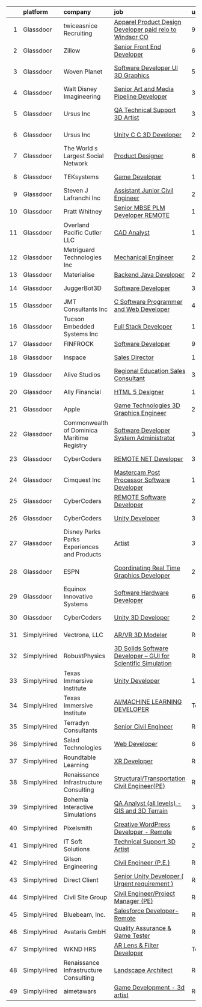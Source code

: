 

|    | platform    | company                                      | job                                                                                                                                                                                                                                                                                                                                                                                                                                                                                                                                                                                                                                                                                                                                                                                                                                                                                                                                                                                                                                                                                                                                                                                                                                                                                                                                                                                                | update_time   | location            |
|---:|:------------|:---------------------------------------------|:---------------------------------------------------------------------------------------------------------------------------------------------------------------------------------------------------------------------------------------------------------------------------------------------------------------------------------------------------------------------------------------------------------------------------------------------------------------------------------------------------------------------------------------------------------------------------------------------------------------------------------------------------------------------------------------------------------------------------------------------------------------------------------------------------------------------------------------------------------------------------------------------------------------------------------------------------------------------------------------------------------------------------------------------------------------------------------------------------------------------------------------------------------------------------------------------------------------------------------------------------------------------------------------------------------------------------------------------------------------------------------------------------|:--------------|:--------------------|
|  1 | Glassdoor   | twiceasnice Recruiting                       | [Apparel Product Design   Developer  paid relo to Windsor  CO ](https://www.glassdoor.com/partner/jobListing.htm?pos=111&ao=1110586&s=58&guid=0000018113ca5c8ab1f9ac7bd587cef2&src=GD_JOB_AD&t=SR&vt=w&ea=1&cs=1_6b84cabd&cb=1653894438382&jobListingId=1007880361563&cpc=1641D5D5536C06B6&jrtk=3-0-1g49skn5kr073801-1g49skn65j46f800-8a11fdc5b321a8b7--6NYlbfkN0AIiLXtwtv0BDns9BiY4ItblantFozdL6jLmLxNvS8mvjuxisTwqC5ewU9J4A8E63foJ-A_lySQ2VsWUQwE8anLgIJJxcV_Bb4WZI8E7VZy_mPCi2vahptKgDx5Pv8bMce6aD8P6J1jFxlYHhuFHZVSEaaG63pBZsUYpKgUcgevvK8GLMYD9fd59yFV9CSVvzo87yat9GvcG5P-Z1NY4K8hCb45xdElfeXgH7siD4hk6pd2X-fdk4UTKC99qapbqmpA1fswzAQERCg7tmf9a3iZFMx6lDq9BR_LJGzeoX4FVlmUBSh4bYsrFzmXsYjDeJJv8voCNV3mwvqYrYRyrFvwCfSCK8Q6jqsOFpS8prEZqPa_5P7zOf3d4ThKjdYzYrxJDlWb7y97hSq8PTxpaVp53BUqsTz_laySnCHBGpFBDGkThR2I1f5agnwMCTiz93MIGHtH5nV2xUk-R_tDe90pLTclJY63Zd4ZXGEJnALUWI-h6g-bciVyIk7m3BKQVPRSvS0U1NnBPRm4JwsVlMq2TlodYFA7HsNt3kfmYRMpPacPQSJ6FCfr)                                                                                                                                                                                                                                                                                                                                                                                                                                           | 9d            | Colorado            |
|  2 | Glassdoor   | Zillow                                       | [Senior Front End Developer](https://www.glassdoor.com/partner/jobListing.htm?pos=116&ao=1110586&s=58&guid=0000018113ca5c8ab1f9ac7bd587cef2&src=GD_JOB_AD&t=SR&vt=w&cs=1_7c4bdb7b&cb=1653894438383&jobListingId=1007885818152&cpc=47CFDC01B3F81FAC&jrtk=3-0-1g49skn5kr073801-1g49skn65j46f800-5f1ab62f840b6fab--6NYlbfkN0ANMurRYyPEXg08u6OamUd1Mvhk-zhFSGYIZgoJR86UvQ_x0FKK8TrZZD49G3rLjS_Y1LbQWLx5jycOR6013cxawdBDgXjNWoLra0NK2tGSUKFhweRgdIxRSTkplgTUpz3ePSqK2BaeWgbq5Rm-Yt5puBME04TASXW0MJDXH9qJzEPorQn0Fn674ElhOyuB0saIgyyzuN5atw-9iXpl-GGz8rqz6gP8mDgBrrcs6W4HWr4mfE4gA_nfP-IIDNdAkU8hI773MnGTpj6jV7m10pRDsDrFizr1PDkx495ZikfurFO2okq9cGX-qmIHfw3K7HHUUR8EOgl8Gba7YgW8zO08cfYa3hU6BSci3AlMKMljo2BE3YY-v85EUjilyb8mtBEa7MaJL4dMgFEkWjwGnkabqDg8MqkXj3DuC_IjFwbpNrk0rp6nCPNnEq7ndUPRVSQLdWg__vfHossuJpoSQ6hAaiMgCvh4gsmuftzB7vd2h25ybcyxo4Jg3wVNpab0QKAF_lAKkNZCIrNFQfNbMwdT76OoJ576V-ufymELChmL1wUM0QQzYicqpnmmb6FY_Mrt4cce8fOar2cQGDHwBGG1SbCqkd0vRAwCvisZQpgYK4xYDDemo0MBVM7tprLj7jrUWULug0eyaZ2pZovdEwxbs51sbFIunMQXq7aydt6c9ApJjw_2B3aEIXC5oajxebuyn8EcYD7-2dNwVZYE1n4-wvIc9UzDJAR2iriZPRJYH2yV1UNcq3X8WZDS2XdCCMcTvoeF-peWe6mdOoYAhlYVI6H8uiovR9P68cfjVRroyFqrOpreTJhzN1mY0ytQiu5pZSbWOj3yl3irhP3Mx7yQmVOz3SZug2ocwptIm1otX1BT_Uew9HsmCJKtEPCSDQi_2geoU2XPM7qKD2C1ui532YOWAsiHNlc%3D)                                                                                                     | 6d            | Seattle, WA         |
|  3 | Glassdoor   | Woven Planet                                 | [Software Developer  UI 3D Graphics ](https://www.glassdoor.com/partner/jobListing.htm?pos=109&ao=1110586&s=58&guid=0000018113ca5c8ab1f9ac7bd587cef2&src=GD_JOB_AD&t=SR&vt=w&ea=1&cs=1_b61d50be&cb=1653894438382&jobListingId=1007890992132&cpc=83BAEFB8A33E57F7&jrtk=3-0-1g49skn5kr073801-1g49skn65j46f800-7c8ecdf940791dc0--6NYlbfkN0DSgjPPcnEdvoK3uuxfISLALE6pB1FR7YSHOr_tSg5_QCn410VK5Ds4sai37YL-FnH_M2Fnv0gjQ9TOzNTRle5O8StGDaF5nwXTjI4WZakCJvD0hoVC8rY9ZivgsNBzAZH1yAVgljWPxrQjSfhDdac-mVtFJvKlX_SSyDg74TVmkLWO-wnLXDbRtJKvhJaufcjpkNYecWukuuFm4--Q8LaXic6S9Ho_A8hIILFpPmjlIOprlNCPXuMdUUexl8z7QmXfk4varbk638XXAYxwfx0_RNHwOCqABEdFVvAmNljuwmBGMX8X7cclHjFwHvSBFt8nBd75iDgYXfsLwgC88SOW2YQU_Xdq5a2SstZP7beVHkf7HCuQXourzcZpqg3RtPMRz2TXDikDg_nrNwLLAQgHFv7wYrmkWiHzrsvBfajdRjm-ZOxdW7Ghrsn0mpEgqsx_88ctcxBsc2f9YyGosupF0fXYns4gYuMA_dbzX-A6An_4J7LQQW9FpICo4vdI8-unVntp76NFi-aKZav4bzM9I7LHUhHtIvtY0mrT_ZXR7Jpg2TYJXe_lCT8xktKq0n5z6hu_As92hA%3D%3D)                                                                                                                                                                                                                                                                                                                                                                                                                                         | 5d            | San Francisco, CA   |
|  4 | Glassdoor   | Walt Disney Imagineering                     | [Senior Art and Media Pipeline Developer](https://www.glassdoor.com/partner/jobListing.htm?pos=124&ao=1110586&s=58&guid=0000018113ca5c8ab1f9ac7bd587cef2&src=GD_JOB_AD&t=SR&vt=w&cs=1_835ce4f4&cb=1653894438384&jobListingId=1007895970564&cpc=6FC5BA77C9A4CD78&jrtk=3-0-1g49skn5kr073801-1g49skn65j46f800-0d85419c0eff3377--6NYlbfkN0DAFTyt7pbDCC2JPO79CSdi1dIb81yjczP5qsKcZIxgiRd1qisRd4re16D_VG3-wzVt0-0D5x6rmlss_VCg6q5uzmuhY_PrdreCqSPE6Q76mZD-WMWmgdFJBtb2bJJZ1absgdvkTQaQoHr8cfIBECnQnPQdmHAH7IAf4i6mr8uXlb0FkEJt0mB9v75LP-i5WjkKT_OrfB_ttR7YxdTzuMkdTwt6tt1SAqXOskmX6F7KVrKYOowX__xhxCTYZlQzhPL7tu-WWX0dpSNHmfrnJZfwYVZ2sOBE_OiaRayKRyLlduIX-zPYZbl5RMZHyk_bZPpoeg0WbFYPs5_4DAZmyzf0fwnM9BuMCugS85OB44FWL8cre3kmd7fEDZkDa9XYeG5zj-Ks2Hcd7hj0-Wd5OQd5gik3J7Se2NIWhlapa_doC8mYqyfmLcGD)                                                                                                                                                                                                                                                                                                                                                                                                                                                                                                                                                                                                      | 3d            | West Jordan, UT     |
|  5 | Glassdoor   | Ursus  Inc                                   | [QA Technical Support 3D Artist](https://www.glassdoor.com/partner/jobListing.htm?pos=122&ao=1110586&s=58&guid=0000018113ca5c8ab1f9ac7bd587cef2&src=GD_JOB_AD&t=SR&vt=w&ea=1&cs=1_115dc1a0&cb=1653894438384&jobListingId=1007895506669&cpc=1CBFC3E34E2A31FF&jrtk=3-0-1g49skn5kr073801-1g49skn65j46f800-2f95e1f65c736e8a--6NYlbfkN0CT8vBT9H5mqECx2dfLV_FONLPDKpIRssxVwtj05Tmm4rA5I0VNOPdM1oYsK66ov5pd1D8TFEzF-bPxv7iFcqwJIp8izRZ0O7z5k-EIgIS-qEe3oSm8paC71AzvSTsFdbaqVcnybvg7X3v-Dl3nVei1INK04EuV7KbUNp9NSXlRlNBPnwF4hc_LsGlEE-AaNZvzm4ZA7vXpyZPm7v57EMBRz87C_HhGUbs8njjIMve5lDnKEpm2TndLO9niM_2YMMsDghyT753m9Wl0IH70lPlrILQM-Lnj5KvMKW0Hf15fCu3-qqRY_BQ-Orgz4U6byYLyfJoVp_ABLLDBrzoDer1MWaMdCe1bzq2QGaOQUiullHDl0HwP9svnh-wT5nTLgp1oJbrjKmcNTt5XdzV48PbM6dt8fmprbDwViJsTxwtYRDzNmTs7hCy6MCjYfU44Ry1wZUe3b47QNOOdkm5stWB43lH8KD1CtqBtEIQgqjNbToEq7hKHl802y3a5_IiHrxQzIDxES80ChTukeOe5GUiaqNsQtLWd07D4pHJ8bxJlwABTFhbLPexBIo9evWAk-kn7oT2OY5UriTs9FG_jGoLEAvVHRFIh5EYIwXlXzju8XPL-QEMixjOrbzS1xux_o15vLYyN5w7o_y14Wmvql6KzYPH90B-TXuAjFjoWVaRLnX8aZhkZKf6nzUH480zgs0xmgT1XOq514fxtWej_FiOqhVM1sgkPCRLnXNisiFQb0oOGu58XUvtuoojAkwQMQBRO7jSeZS2BI3n6hRbquIDR5slxuQtT82-rBO3tmg6q8rUds8gz8dqYMq6Wje56cY883jZBkEFhwUg5IHSjv2kehbQYX2RJtqkxqyu8oMcCXVxCeFis26nfB87PcJ4mRA4wRxEse_Itgx3euzpdT-qBQqQGzIeC2yCFaLKzPuF_y_ciWAIbK2lo3uuBE0_-qZxc8NHz97CPoP86iqWhBGQjBLpgzp2cmHxj2ovbLg-ccbE4VegJQ7Rg)          | 3d            | San Francisco, CA   |
|  6 | Glassdoor   | Ursus  Inc                                   | [Unity C C   3D Developer](https://www.glassdoor.com/partner/jobListing.htm?pos=121&ao=1110586&s=58&guid=0000018113ca5c8ab1f9ac7bd587cef2&src=GD_JOB_AD&t=SR&vt=w&ea=1&cs=1_94f5dca9&cb=1653894438384&jobListingId=1007899085214&cpc=0C139D4CAD5A6DB2&jrtk=3-0-1g49skn5kr073801-1g49skn65j46f800-e94ba3e8f5e09dfd--6NYlbfkN0CT8vBT9H5mqECx2dfLV_FONLPDKpIRssxVwtj05Tmm4rA5I0VNOPdM1oYsK66ov5pDGOLJHGnDLBGJyQ1GPi5-bziv7MwQqUEBr1DOUreN8GzYgEC_gJlyWgSfTpdGPPjD4QSlY1HIR-NFpcoAXS27VgnrBDy-bqdhYISd3i7bD79cjzAdSEJN2VeD1TohrI3Kl6f4QCjwczBeNwLH492qEibsIYUqUqv1obeyjhm_U6tXQQQYMvB0oqKZB-4clx3_VDDAtfbIzk20XcGIijaVf1iB5mIjDtsGc4bWVqeZW3rlvCylL6PtwqdlxRLcC_tusSnNKVurm-c1d-GjwcYDbIZNJ-DYqS4hw0VrJlq6llBSDVc-Juf__BadU0uzlxcgotLz-PTagkCbRMooCz2tqROxSl77ccmnRe8YFBMa5JaGtHwi2RJKsPo6Q8-wOUWNO2badF__AL8lRiR1jB6wgrkY_tnA_Id7c0porpWEqtt8WVkBn_XZ136_Rc2nXUZDWdUahwJYxnh0h5kLNGomZOB3ZYB14Bg600GLLLjKcmn8QGzqFfMk9UlmzcVwHqzMTiHbcmRWZCmk2l-GgsIHbYOUogAHpQuf1SAFf25-NaYx9mZNcoQmotDymR3JW_mdw-QyrC0AWCLDLKNHzG_6CslBbD_LJX2G-RMR7VR417lDf3TY-_AHn8NSZaMFN2uIypfE5eziKyv3wQ0_8aBYHqfdkYU-J4HUt8V-KO31ob024ZG9asZVyUrdz0-LNt26_MD08cYlhTRUBToIkXR1bJzAVXDP9nU8a8xTT-eYNaBvN2lEqz-ldX0rwqBjbYBP-xj0Ti4JJKhrdIzAtt7b403QBLQsIiDQbMPGACVSceRrMm2fnsw-ibHRWAVffoc5HICst4X1b0bhOKKtlEDYeYsBl-Wl7CSWJDJ-c-p5bXzCENHwb7D_pEbkNgMIJgdSOYJ4ElBYlgiTibVhCnkZvM1MUb4KrgH_vsbKnMbN_zj7PN23gaIa)                | 2d            | Redmond, WA         |
|  7 | Glassdoor   | The World s Largest Social Network           | [Product Designer](https://www.glassdoor.com/partner/jobListing.htm?pos=130&ao=1110586&s=58&guid=0000018113ca5c8ab1f9ac7bd587cef2&src=GD_JOB_AD&t=SR&vt=w&ea=1&cs=1_724a3b0f&cb=1653894438384&jobListingId=1007886649741&cpc=5EFBB0462F9C6B7A&jrtk=3-0-1g49skn5kr073801-1g49skn65j46f800-326b728251fdc685--6NYlbfkN0DSgjPPcnEdvoK3uuxfISLALE6pB1FR7YSHOr_tSg5_QGIhoz_2VqUepdcKLBLI_zQNg793n755smGF_vE4mwFBmZQgjlK7zz5XDbsjYhwKzec6QsZwIyll_YWMMNhQxR5yp0jVpsmIlomtv1AeE_lsWSB9u1S013tPVPwlstBtdDxyqGRy4BxWEzFYw_gwTP1QtCbGHP3C6wozxAR6Z-ysUTK76lsM8XA7zbIueAFEmfLzvpcl5eHUuTKu8m-X-AiFJSout1CKjNPESHRIJHAdT-Xcea69dQAUY6eHwVaOJCfpKNiNRkBpOyBqjl0DqKJ6sM9cHdx9pjDpwb71OzAOBh-NIH5JLPa5nMr7bJokjUt0cBlWC7e7Fw61q13kafS1yRKQAvwc7Mbgrn-4CMwDfQS31vJG18BV-_4TdAkn3zkhsuTw-R6ZkZHtwvuRVWvSPHD8LlEMqSu-or9HM7RnC1O9gQJTVzKrSnbym1r3Kx-tyzCeruuYowZOOhlrgQPKVThakz-if8g-NwXjmmmUrF7mDhWDsHNcHFch-r3D6DsUgfJylVECQkY47JOCbS1yG9ID5TV4rw%3D%3D)                                                                                                                                                                                                                                                                                                                                                                                                                                                            | 6d            | Los Angeles, CA     |
|  8 | Glassdoor   | TEKsystems                                   | [Game Developer](https://www.glassdoor.com/partner/jobListing.htm?pos=128&ao=1110586&s=58&guid=0000018113ca5c8ab1f9ac7bd587cef2&src=GD_JOB_AD&t=SR&vt=w&cs=1_98deb500&cb=1653894438384&jobListingId=1007875996476&cpc=334ABAF5D42DC775&jrtk=3-0-1g49skn5kr073801-1g49skn65j46f800-6bffca2e1afbaef0--6NYlbfkN0AuKz8EBO1xHDEL7V2YF9xF3dC_I9B9i-Zw2Jh8clPMK9BxhHDJszxSyW718EipT5Oq9GRhNCC56mPg0JChckExQGkTED2HSRuhdoRcyUk8TPVF4mU0Q-baBuh9Zc7UF_MDiwaGijfRq_ioHoK6Xujvvr_2AEaIHGKCLRBJg362LpGZoLQBQlkAH6w7eIapET2I0JuKsmuZzn7e7lsGKqdlHaRst0Z3G77eNAjMPt53uuupLyTT8PMFTOOP2IBw03k2lfFvQLEfzVtPY73jC4wC1nCKfJuxKKl6oAAHSOKZBjT9uVFFSMFDFOBp9XkBn2sw3MTa9Wp4xudMZDUWaPFmnUfrtXcECj90CeLLuXU5_phhIt7s_g_Xe4XVJ7xgCTEGEq92Fmlz3DK-sgyFxrW9y_6j5gp8PqcxS-XlxsyC5VNY47Q8CX4CGrnJMPizK1SfFQ3DleBYdFxVWwI4Ai2zfvBVMFHM3EQaY_Iqs8Tu_sMaOu3WYKGea305gEU_0j4EfzfkioACqeQKVpLsEktTXpHbyOBfrRV_4BivOJGmGKfoeZjFXHYrNw6WxU9kJXSWbUJtowHyi6I0QmVeFJ7ErH1-tcEXRkViCpdIV5XvmjziG1JBdE_ugXLjfaaLwGr7KnA_YC1790IB_4BV8zu3OjuLI7OO-OScmjJ4BuzfF6K4aP1-wRNjsByCfP4_AFgrnSQiXj4bRz51sXa2aaIggFhEzw088QjG32T6oDKK6azaAKH4sd8SMekPqWMvsKkS_PZWXdAERbQyCog9kU-LBKGXvmQnGUPBZLzV5mWfTCAt5woYaaVlW_4lqgcFdgM-H8Tn_f4TbKca9h7Z5nNnEYpWtoeNKmxyYJJigL_CiLhkUoP5cHSE5glsY5VoKq5OluRSuYx2_KeFw6kEAEU5zol_18QgFjvaW5l5Fvf9j4C9xN6gjcer6g1Feh4ISL8%3D)                                                                                 | 10d           | Cupertino, CA       |
|  9 | Glassdoor   | Steven J  Lafranchi  Inc                     | [Assistant   Junior Civil Engineer](https://www.glassdoor.com/partner/jobListing.htm?pos=102&ao=1110586&s=58&guid=0000018113ca5c8ab1f9ac7bd587cef2&src=GD_JOB_AD&t=SR&vt=w&ea=1&cs=1_ab8c81fc&cb=1653894438381&jobListingId=1007899236167&cpc=C6183C315AD3FF3E&jrtk=3-0-1g49skn5kr073801-1g49skn65j46f800-81d681516ebb2445--6NYlbfkN0D_KRozbKJx95I3LRYgbj09bqBDFeyQG4s8tCOB31p2DEld8ztPbmN09lK1x0mXGdiz1Rov8eNVJZ4KZ0lrblLLlYCYSIiqXnxCxP4vwJ5WtwkgReC5NMacHbbPY4U67NMMAtV0nWjXrkbMUVARhIuHRqgNZ91hqussH96hFM7oP4W5Bfc1F3HpWlK2ZUgyBi6N8j_8-7fr-VyD1aR0b_AqhzxaIGJ4a-dM84IavIapIFnTX6p9LygBXvuH2UiX7uR15hIXhGrqP4zXurTry3i7DkIws1H-uupv0xRBx3dN8n-TAnh9UfRYYGWb6M-jpme77q57NaJxkt2RUx8-JGBAnh-seGdH_bFvKmCmdjitDZbbEgoivFz5TN2qI0RshjcSZM5EIAJtdRgWoLJgJ1zCy0a5dBh21n6vadzTZ0ThMsh5WYTgbQxPPMJEvAf2rIhoj8zGYYf4pAWzRUET0OBIU7P6KHd565IUwpA1tY30vXW_z-NkxtXItVi0y-zF89BYFvv75V927saA7XCHvIm7)                                                                                                                                                                                                                                                                                                                                                                                                                                                                                                       | 2d            | Petaluma, CA        |
| 10 | Glassdoor   | Pratt   Whitney                              | [Senior MBSE PLM Developer  REMOTE](https://www.glassdoor.com/partner/jobListing.htm?pos=114&ao=1110586&s=58&guid=0000018113ca5c8ab1f9ac7bd587cef2&src=GD_JOB_AD&t=SR&vt=w&cs=1_4b061c0f&cb=1653894438382&jobListingId=1007865501586&cpc=1120CD366D53BFD9&jrtk=3-0-1g49skn5kr073801-1g49skn65j46f800-a51004b28545bd0e--6NYlbfkN0AmeoOzMpFeQa4nQauBOkgcasiRGbz5T5YfctgmEyRynu_B7G8R18zY3QvB_Ozxzaa_Aq5b-oEUSjsLHODoWQDaA7RdtE-QN4mSB7B4hf6V48DBggxRggw5aUXBOttuuONLVu0RGIvKthxZP0NA1GttSvPBxSIn_JEhtNqcBdLD4UGxZd1Ha0733BA6ppt2GgYjUiVw8KY38oRUglxIqwrE1TyGYWQ-Gz_VfuQqL8r94Q0dVRu3I95-uHSG_uWRZI5SFLchXUWu0NqwkObxAxxDlDmFBAKdsqOOJehMETbXzUL4xKV-jw9q_bZuf3xteYZtkV1xwVphekj5QNgWXH3a0O0cup4WQsUWc8ELdvYFr3WHAUObYc3cK_9pPZ3cOj5IRcBYq6GNNgBYaNm7Y91EqvNGlJOoqOYgT1EK_0fLC0cikb9rxnsqPoe6Vs-xyC23jyy4CstgvsFn9Sw8DNf71JDROKdfpZleFjyOvYS4X743KReBjIk-CZRjFtRX4tKzpIRGoXtR2d5mryjbTqiQnA1WeNp6YA0vI64oIaPzsmYnI61mA0TjSKoNONHne4Nz73iaemwtj-k_J5I-wnXv6c39Ud7mFFyTawQkEhR7k4itVboJuIrvrNJjMMoFPTAVfXVGxN-93csu6leXfYKiulbsDlxDI8PRjdbxxLJbw5Rtv6or_id4vU1n0jqIUk7VEQsim6g8A23imO27MZHnBdLMSKhZryO2rStgtsYIAe8A4ejl37vsB1n12gsVnKtTUxyDRukoWsCtL3HTGTfgsl4zkUH6T8z7tukKnWtjrO77A8rzhzSK6Qst2kCAQO8P6L6SMu7bDA%3D%3D)                                                                                                                                                                                | 13d           | East Hartford, CT   |
| 11 | Glassdoor   | Overland Pacific   Cutler LLC                | [CAD Analyst](https://www.glassdoor.com/partner/jobListing.htm?pos=101&ao=1110586&s=58&guid=0000018113ca5c8ab1f9ac7bd587cef2&src=GD_JOB_AD&t=SR&vt=w&cs=1_9a648519&cb=1653894438380&jobListingId=1007868362515&cpc=397249965AFD5600&jrtk=3-0-1g49skn5kr073801-1g49skn65j46f800-0bb0690a9e93f305--6NYlbfkN0DOOnRDLrEJuK1J75IGKbcIpdCcuPLE3wu0-haMyvky-o1QRti_szC1BGDDv5kxCexFlJJOQ3QOwkFDoLBKRlhcbpE8Etc0KZboud5XBvzA96EK5RWBbnJBSCtoaZ5c4Sjsn1IutEaOA7Rc14BwBIMY-U806kP15393gN1D8JqtAKuEks2__sMgPMnoSq0HeBxScsmEnEU5TZ-VrsGm2JQGuh7J9bSa0yI0lm1B4cJsDFJ_3766mZZwtxSQ_5juzgD1o-ypuxaaOUSgBsWyb59QWmQtGjPj1SM_nciwvmzBMIoYbUgpIgiPoHei-ZSDGALy4V9hzEcrhaG6KHbzDNYw3-KsZ6NF55n1Peldv2NJQDYUeZIy1J2xHCFv5jivl_eoi75soq3t7leLYprQt99Lg7zBtQie2ctbr2XBZFyozKh3MRN2He4xknNysA4ZXcKtwtYtMbr3xklmstMQgTIo_Lhl_C-XkvNa7JEg0eLaFssTqIYRSoX6icSjOfG0PAWeasjT37PwGnhjDTW3UcqMZ--J_C7nv5aMUVQH6vE-U0wJMZxpHDMdUjmRzJ1Qd7lyBizRK2ukVyWXIB4t5ExJLIGKqV300wLEU1vSqPG7kRThOv2lQrY7oGzgSuRGx1PWYrskmRNPpcWuPqkt2CgREP-SBed54bKa_8lEjfsjyfd4h0l6yze0pZH5FzQLbLpMG4DuA3HQgAWK9_RvptDGsrVDbbsR58PDKf0FU7_lmNUHVSh2mNQy67U5eintUx8%3D)                                                                                                                                                                                                                                                                                    | 13d           | Bakersfield, CA     |
| 12 | Glassdoor   | Metriguard Technologies Inc                  | [Mechanical Engineer](https://www.glassdoor.com/partner/jobListing.htm?pos=113&ao=1110586&s=58&guid=0000018113ca5c8ab1f9ac7bd587cef2&src=GD_JOB_AD&t=SR&vt=w&ea=1&cs=1_5926f5b4&cb=1653894438383&jobListingId=1007898886245&cpc=70E6D4E49C80165A&jrtk=3-0-1g49skn5kr073801-1g49skn65j46f800-b17aa5990e2d13c0--6NYlbfkN0CTJm2Y-SUHCF5Ab7-Lh-42ckmVQALYUjZlnNirY3KK18_bBi2fMducxHUbBbWxwHWCALWSBE4r0uEMz6z8_frUJl3TenUGzFXJJyN6qtVgtdRS-jFND4MA3PKuzytVsWQrgRe_SVA-SaGKjhsXVOlz4Yh6nvoWgcQVK5x-Lle6AdlBo7wfiIaBdMGOoa3xfBOncSXZAs1kD19FAX8TSpQoIyEj0cKjW_NRTh0O7u77HcMHHQyIYIImYEAJIy62U8rft_6Gw21xmgRjoDrHI8tqK_HxIlMGbsltC4k_8ZX1_tjGVA97N8rDy49wAJaxT8yjGm-_aIbO7lU15hKOHrkcsnt1gCGv0qUv28y_zOPYorY2LXAjrekwjrBM3GnLMaU-PehYnDThIHCuLD1dxsDMuTGRq_DPrqv6nrbUgDVZ7clXLkoPOlZ8IcEM-39di-javm8K9CVOANCpCKxqtBt2QKnbbmH5q7r9POv7gELTyjzAWcVA_OoMBALFF4OKNqw%3D)                                                                                                                                                                                                                                                                                                                                                                                                                                                                                                                                       | 2d            | Pullman, WA         |
| 13 | Glassdoor   | Materialise                                  | [Backend Java Developer](https://www.glassdoor.com/partner/jobListing.htm?pos=112&ao=1110586&s=58&guid=0000018113ca5c8ab1f9ac7bd587cef2&src=GD_JOB_AD&t=SR&vt=w&ea=1&cs=1_d243e5e1&cb=1653894438383&jobListingId=1007898576123&cpc=2F9DD8B511C89582&jrtk=3-0-1g49skn5kr073801-1g49skn65j46f800-c5f81152a7f187be--6NYlbfkN0BL1DyQYBK1tHwoBciZhChALBxjrhsy8rFgUIA85pUFUYWyD8JNRbN5GbuOwVOSt-OqlM_96OIZMvFGhrgw9RqEr8FVKjqsNwAaD00HF8SNaJ6UbA5D4lMGHNSV0MS-Is2bTqsuhDqUMBPRpJAO44Y0UO44DCtLsuBIGe3cEj6yKtqvAV6NkzzlAnHyLLGdSddFdzig3Or1TUET-vvVM4LAKYARW-ow-_cohWDxcRxamV3cHAMRH23Yq9nziKGIeNXiovQHAn7T8T6I6_J0oYcTg1vol6r0-W8mXqgiulrjYiN1uVoXED7x6CE4wLWYnOfAh7UN30fLqLUq9Q2jO96eXb4cNCuD5-tgnP-Vr__DbHMfZYRBBZA7lHx65CvO-cwEmbxIBDOv-b-OnMqqTBXfNH_RIiFumog2aEcdyiwMAanYFQI7_CtXD-Vu7G7P9Q57p4hARmT4bjLZTlg-F4UoZpY7UAD0QL7s9QrWpyr0eSsvz1xMdtNZFT-pB_mcqtPKFlZD79E2dg%3D%3D)                                                                                                                                                                                                                                                                                                                                                                                                                                                                                                                      | 2d            | Remote              |
| 14 | Glassdoor   | JuggerBot3D                                  | [Software Developer](https://www.glassdoor.com/partner/jobListing.htm?pos=106&ao=1110586&s=58&guid=0000018113ca5c8ab1f9ac7bd587cef2&src=GD_JOB_AD&t=SR&vt=w&ea=1&cs=1_6cf887b8&cb=1653894438382&jobListingId=1007895529020&cpc=1C3318CDCA7FE79A&jrtk=3-0-1g49skn5kr073801-1g49skn65j46f800-fe487e633f2c9d77--6NYlbfkN0D6R_LooIo0XrhooaEU74opfISuQnu_V8ZR3VJvibYqco5pcIz0yYB8Ieqd1FkhICQdZmwB1le4wLprn9-SLhES_P3_FDVEzkuWPMQTGt_ttZ29oX6OyOlV0ANOoVlJipMkrSpf5-MPTLxiViNojMGK759bWI0xcNHN1aAkc_MVoHbKbSR-NGx65tNAebyb_RC8TOGolz8BKPfvoDtXf_fbpO_a3XuCZ4a5z5QXo19BFTG8zERilXNB0SkrG2w8YPH7o2wkFNVsS8fpxFg4jxoZMiB-D4hnNPGAGCk19LynhlNdJgylbqxJwLzz6D_ezSRGj-FFjidB7VoHjpU0K4nmBsU2UD8uWaMKhwmO856SGbz-KUHiWSME-d4Nf4rPSRhUhzckFBBG0_Zalpa9QjstOkwDYMFJxEotflGBC90U1rz6zzIgoU33qv4VSHoJN7GmNbQholznN1aWbQMnwXzgUAQ3kLxtM1mKNv1YZHB0qf8zQElX65XF_Tr_Ge4pfTg%3D)                                                                                                                                                                                                                                                                                                                                                                                                                                                                                                                                        | 3d            | Youngstown, OH      |
| 15 | Glassdoor   | JMT Consultants Inc                          | [C  Software Programmer and Web Developer](https://www.glassdoor.com/partner/jobListing.htm?pos=107&ao=1110586&s=58&guid=0000018113ca5c8ab1f9ac7bd587cef2&src=GD_JOB_AD&t=SR&vt=w&ea=1&cs=1_9c441912&cb=1653894438382&jobListingId=1007892737750&cpc=AED165184C5D3F86&jrtk=3-0-1g49skn5kr073801-1g49skn65j46f800-8540b6ca81f1d108--6NYlbfkN0DodxeVlRQMdZiDTEhV6LW4ByvGYCAIhvVr60vTAeW-W-zczbXlIEExCqzW6jEaIvgFuBKyf65KvCm5ojglF0--Utv8eM2M6v20qNLRgG9PZMUY-4DPGeIF6v5WRtJUPxwi8_jaNsa1TYPO_-Rp1jATNf_VJgm1EvayqOqlC6-6bWjU9XnHifqQ8VUJ05yosewmvC95XzVDj9SJgRgYIXumDsSJ2zu9zkfhVEAHEDvw7iHuHObLhU9lskwMmkzA63-fvTw7a8rkRA4ye5aQruLkPTKvGreeqYFeU47OyNiwedoy7fCTuiapJsWktuMihzVeZzuBwO_pdmbtc9-vaZ9MmtSnQSANuQj1oijdEdhnNqXV7po2OUHpg6rvlU4khQDgM60A7f66coD_P-iDlicXHmH-vlH1djqVqAjaRFariCqLcroOBbmOziSn3arT8WR_7h9kKnVXcZGsq7YgTZotlVPJseNWRecoItINvKIp0JNtjlMbVjGjPYbCpYcEjIMWrjoTX5-xFoObalFTzFClCOlhOQq1lQw%3D)                                                                                                                                                                                                                                                                                                                                                                                                                                                                                  | 4d            | Atlanta, GA         |
| 16 | Glassdoor   | Tucson Embedded Systems  Inc                 | [Full Stack Developer](https://www.glassdoor.com/partner/jobListing.htm?pos=108&ao=1110586&s=58&guid=0000018113ca5c8ab1f9ac7bd587cef2&src=GD_JOB_AD&t=SR&vt=w&ea=1&cs=1_79e3614d&cb=1653894438382&jobListingId=1007869703832&cpc=1FF74F442D7FC309&jrtk=3-0-1g49skn5kr073801-1g49skn65j46f800-5fd1bd1142a7f6cf--6NYlbfkN0DukAwDndutArnS8OT3znlJ-TW2KpK_7rZjO0LfXc6UVM8FZ84QkzchW6kNIUk5yXlGlSHINEs3GYnHAe33ruYQ7acu2shX3y91fy7GA5Ggb9jqgENRH08a7_WN44uwwPe6j8anbHaGKcyWCIuJ_7VIjc3Lum0BrcwIswYWqiG5d0K5mhptP3KPyyMa2tTd2Y6w2X1-W4oTVrroovYbW8Ko4TRd39S2gqUuMZ0VkfOGUQympPvFCqnevdS0jhKTuAv_C3lt0eh1DUX_tzdr-kWRzyOuvtUcwNvJvU_cJM3g1q192xZgBLQQwN-wLyv-dubAdq6i6QNtn2uU_z_eBPfwRg0HxEppNiPl8vgT5AVv-d8VBmk_PcrQ_PT2dQZ1ASBqMExtoqNMCpXv863e_wOOVl8SxyR1s4COh7wk-Sqfc53VsUFET5x0Hx6xjqxdw8jxBqMq3K74rSO7wrwsRNUvbxahGN8xjVhf4RRCZD8MOQ3xstxOmLZrRMYADp2RX-c%3D)                                                                                                                                                                                                                                                                                                                                                                                                                                                                                                                                      | 12d           | Tucson, AZ          |
| 17 | Glassdoor   | FINFROCK                                     | [Software Developer](https://www.glassdoor.com/partner/jobListing.htm?pos=104&ao=1110586&s=58&guid=0000018113ca5c8ab1f9ac7bd587cef2&src=GD_JOB_AD&t=SR&vt=w&ea=1&cs=1_698028b3&cb=1653894438381&jobListingId=1007879089324&cpc=968C91D10CA48408&jrtk=3-0-1g49skn5kr073801-1g49skn65j46f800-a69f6ab0ff6daf92--6NYlbfkN0C3s6SQssVyjM0TBjXC5cY90NsFTu6k7iXDnyh6Xjam_WJdYCCe2x58jqmwL_rSVgYUY5kbdFDgfrOh3-Ang1tHFaz3RHUMYmMl95KtwOF6kqaMgcCaitsXBmdSWT6hvMxL7t-QlTOJe0ATrgCnCEszfTsiY09JsFGymppRXWRaojLDKZ8FulArp44aVix08cwLEbb2iSwZ56MVCCfTDTfoMS4zd_Y1RveaMDfDi7I83vdrD_DL9XbfCnVR9mRMKFAvlVoTzDLkO4DGKmptIavqxACjth1KmxOPmoiyPg5oCy5JhCIgoZ_MvTb4RR-5LbUxQ7PKwBLdloL_MrT3YG53PqRjHioQwXAd-TGrvM-EqsZ_j8cIAJiQJyEwj3lh8d5iI5ltiFthl3l_TlW2Nk3LEE9-HhvmP7IKpwQLK0t-NGdiL0Udrd7fkv66PhkXjoiQxOBryJu147qVwSYBr_EinjbiLcezwluCBkABXdGFy8Zw9SEn0sgQ86IfSgU8JbA%3D)                                                                                                                                                                                                                                                                                                                                                                                                                                                                                                                                        | 9d            | Apopka, FL          |
| 18 | Glassdoor   | Inspace                                      | [Sales Director](https://www.glassdoor.com/partner/jobListing.htm?pos=120&ao=1110586&s=58&guid=0000018113ca5c8ab1f9ac7bd587cef2&src=GD_JOB_AD&t=SR&vt=w&ea=1&cs=1_34361800&cb=1653894438383&jobListingId=1007877340321&cpc=AF770993EC679D41&jrtk=3-0-1g49skn5kr073801-1g49skn65j46f800-70e805d956304179--6NYlbfkN0AkaBhM2ofTfpGCO5o2xRbq2m0JsToxGpRzcE_D_fUUdNkps6Pz1qZI55GQXlHSV-aiTwSrKbm6TvsFJqG4IRRekzrGGM50jYlJsYAsYShBbBPqK3Nz2lswo4NvPTJZBf1Ym5qrTSkuEET8ipE8cxPpc6wDkH5BaNn_Of6lD61KutMEJXaVF2rjxCe_e1DOl6-3WvpjONngImlLIK5_Hj5XWiE_Y6h95bVD61vs66YW4bRuj7yjYQGfJ62hSGKbzqGnrwbq0q0Ufsh01ZZcn2RdrnWOiYrev61hk-J7g7Us6QSwHknwJ2P4YOZDgB-DQAOd36FwWOZ7wqGMCxFv-2O3YJsofVBljhcux5uAJZZ-QDpkW57bEZxgg1MDOKaknkhxmme2_f8_jC0gr2W21nr5MRCiJ9Q-NHCDM3mC-hFiGi93hgu7YA5ZThyu0565fyjqGKgMHeRgI-t_dbbe-ke_UajqO0F5VMgV2Q9BynO4zXuPXX-KEy7e)                                                                                                                                                                                                                                                                                                                                                                                                                                                                                                                                                          | 10d           | New York, NY        |
| 19 | Glassdoor   | Alive Studios                                | [Regional Education Sales Consultant](https://www.glassdoor.com/partner/jobListing.htm?pos=110&ao=1110586&s=58&guid=0000018113ca5c8ab1f9ac7bd587cef2&src=GD_JOB_AD&t=SR&vt=w&ea=1&cs=1_dd3ff358&cb=1653894438382&jobListingId=1007895124397&cpc=71D4EE06E32D485A&jrtk=3-0-1g49skn5kr073801-1g49skn65j46f800-2fccb21c2e1ea881--6NYlbfkN0AtR68e5gWpPxoovZgA7Udo-dcymoK0NpHFMpIgh7LYzwY3wN5rRkTJw7S9Un75A1UkfoEPcR-RLTtmXzPwKmOqMqSUGO6XxXBLFjazCM3V1ZfBf1dsKFPwpEorEmRbYNpRuaetMdGHNrVWqKG-YgcH2_4AgN8YNRiRdktTNsy0-IciB3jOXBW6M1cvLhUjxJLMStSYZsXP0kKS0zZLBf5c-jNr16qpx5m5iCPTZ2ikUR8XfFcyIeNbgdtn2sZMa9-VIb8hBK6fbbGtVrUm_Ui86p8dAwdhO97rim5pf41pvhz2jut4W2BotaKpPUvVZayVxl5njRVXBjiA5-gGuUbXCG0PtT4trZLLvnvrtXk3I2qj96pBOL0Cf_QpCim8-Z7f8I1UM0Bqbt6ErIHTi7m7zpFvvRQ7Dg-ijCD89yg5d_1TqMeV-iKFBob7l1qkJ1FFES9UL60Hn7b6urS27almxqZBYI60pAteOhnxmfiLQun4sC2x_7nNugFdF_IB9CZE135J9kH0iw%3D%3D)                                                                                                                                                                                                                                                                                                                                                                                                                                                                                                         | 3d            | Remote              |
| 20 | Glassdoor   | Ally Financial                               | [HTML 5 Designer](https://www.glassdoor.com/partner/jobListing.htm?pos=126&ao=1110586&s=58&guid=0000018113ca5c8ab1f9ac7bd587cef2&src=GD_JOB_AD&t=SR&vt=w&cs=1_6fc83c22&cb=1653894438384&jobListingId=1007867391726&cpc=2CAED5C921A5F994&jrtk=3-0-1g49skn5kr073801-1g49skn65j46f800-dd3b86276175e6eb--6NYlbfkN0DJ5QQ_XkAtnGD7OtNJBPWnMWX0-0yeBIg3SyIy7sPtwbzsSHHn3ObDFBkKUa5OGl8y0dJf7yi6WMV9-1iI2ctkQMj36Vqu3nfxqejcT7v8oHdks7-CuL-83cB3HB-Ah8QbIvJPvSePv3qF5JxlHe6ga12IDixKV-TTJAIQIQ3qh3GFoZJZqh7mfQBMqbjSEJzvpWiSYoaFsluvG77WKqZcPwXmd5QSi2gGI9AKTU5GMGa2zblPu8JUgJ_r0l63Xq-a3YQfu905MNPGKIbZ5PjFOHI9WabU_X-KexmOGr1Umwcm7SDFi9vcUCiow8CWJEhzymu00sFsI7gYf8CAlw4R39IGxNLyCN7ax9UavotvShmSj1pYmjiq9a-mAGlB564luB-lLxBEUz5tFUTv7dr2Zyw7Sfidzwbkc4xu6q_cqaQum-mHCvD9NsaOc2FdTVQ-EWCrtCQYb-MKMZBe4S0aUD4iQevKzn195NdnrTKPdA%3D%3D)                                                                                                                                                                                                                                                                                                                                                                                                                                                                                                                                                                  | 13d           | Charlotte, NC       |
| 21 | Glassdoor   | Apple                                        | [Game Technologies 3D Graphics Engineer](https://www.glassdoor.com/partner/jobListing.htm?pos=119&ao=1110586&s=58&guid=0000018113ca5c8ab1f9ac7bd587cef2&src=GD_JOB_AD&t=SR&vt=w&cs=1_030325b2&cb=1653894438383&jobListingId=1007897913384&cpc=2CAED5C921A5F994&jrtk=3-0-1g49skn5kr073801-1g49skn65j46f800-657f79cc39d85f12--6NYlbfkN0BvKrLyj5gPmtZO9T8euul8TCxuuKNOtzRJOomxnwSEodTz2Bc-sPZlADHp0xxmf8Xq9_ti3Wl2aurzOBya4B5N2vDLSOWj3FoiZwn5VzDo4mTgHIfcvSbGAbYXfazgkjRHIVuG0gGPMcloBCGq74MPOeeEQvuX7LK_dGcQtmVXly6g-O9X5kVVdPHyNhernjZQKajS-xQHYHuuT609na8vy2lvWe58-2jtpi1MiGfz5tDw6XOIVexbdWH6enwJPp5TvcCWsHTYnsJgKd3ZE9sA9tELVLov1zxTY1zlninFnvQuCWnOdXliAk0OYhwQbwaYXxxIXp-ftjsAWhO79ettEAjVtzXwT12UxryuFbjiWKHB-xGZ10l5oCRNPTUpoGrols25CoB0aGZsfsQKotOWj2bR8uZPaSOfM-H80MWOM-KI7MsuAV2DY51icBhM0UVcD0P45sDmFrUhQdOM6swh6SWQDMM0ZwaU7ifZkzexfo3zJ920QuwOt9L3kawaNVYhuwmhP5BcFmldCoJGSPxj2cJpXcCs9pCO8Hz5cYIMrCzfjGEgA3s4UzH3S3HI70DhRXzYpPSdGMN1jzZ04WMqF1L_zthPTD6bU4fK7THTO_49mOD53UQlzWDTe_qBkAefV3cWRRTWPgO6wCADo1pKzxv7Iqzcp6sUCeiWEI3QTBFlkmJDlQErs3W-Tem_VgoNc8n3YWMqglX_Cgs7gsCs-um-B5a8YbDE7dt3QkhOfcn6CldvQR02DgUvsB1a-ePiLwwyxr811hmHz9x4o8DxOTEQ8e-p-94c_eg0wI3vxs58OPyS6qfZQ-HCWdBIZLvsc7dB6KD7gzun8DxscpQW5jcbYXW4rH0icS2V2g4g8Zf6R2Ji8y6eXptdtLFxzv6ADRtduXKwWH_T-ZBTfIT-9M-AMjJqFIUotANFy59tWrQYRo2d5Pyy)                                                                       | 2d            | Austin, TX          |
| 22 | Glassdoor   | Commonwealth of Dominica Maritime Registry   | [Software Developer System Administrator](https://www.glassdoor.com/partner/jobListing.htm?pos=103&ao=1110586&s=58&guid=0000018113ca5c8ab1f9ac7bd587cef2&src=GD_JOB_AD&t=SR&vt=w&ea=1&cs=1_5485e516&cb=1653894438381&jobListingId=1007895541601&cpc=C7B353C740A8E4D0&jrtk=3-0-1g49skn5kr073801-1g49skn65j46f800-d38d22800ad2354b--6NYlbfkN0BdDHiSlq2TKVYTvK036ioTcRDjelCKzvFOpLFiF--0iclsk7W_aEAp96W-52RDhlrP56bccnuytX0NfH7jqw5K3GOG26hBRl9fOQD_cgtTA1mA6hW7BIymkmuMYO08IZ5G_P7UVuyklelPItdASnl6jEltgZsSweOTHxk96QCea3CjImbcWSvLFyK5qDhHDAYI38QGUF8RwJqIlgf8Gc6AoWXdahdim7RxjgFhNtrNNEH0bFw7E-uOsTNyvKWxfDB1eKRVftZ6LA1EBvBXRT_FWdz55fexVOMONTwY3F_nZgkRjPhqAI1joGHP7h9dmlAaEd3bF1AmsLZR0LitG9T5DlkibnQChF6wWMoWrk7HWVBek1sH_oqdNVIk6lh0kzKMBHDRcxqbitOu4rvDz1vQS8ZBoNdCuQjUnLhUl2Zu5oonA4YbKC_iK8S01qxTcCck_-esQn87QQTgX7AZECQXibEp4rzK3Vg2PEOSl3uelyR4cknKvwS8FLJsQ2ZqkOVmv7d9t07DLcgyF3VlL1EokS5ZDUfAPq4%3D)                                                                                                                                                                                                                                                                                                                                                                                                                                                                                   | 3d            | Fairhaven, MA       |
| 23 | Glassdoor   | CyberCoders                                  | [REMOTE    NET Developer](https://www.glassdoor.com/partner/jobListing.htm?pos=125&ao=1110586&s=58&guid=0000018113ca5c8ab1f9ac7bd587cef2&src=GD_JOB_AD&t=SR&vt=w&ea=1&cs=1_57e9c66a&cb=1653894438384&jobListingId=1007896024152&cpc=6FC5BA77C9A4CD78&jrtk=3-0-1g49skn5kr073801-1g49skn65j46f800-65fe71ffe80c4150--6NYlbfkN0CpFJQzrgRR8WqXWK1qKKEqALWJw739KlKqr2H-MSI4eoBlI4EFrmor2FYZMP3muM3RHP4iO-l3HAWB1gjR7n6PU10873QmJcvQOMXtEVEWhmKo-PDWaMt2CgBP_SwaD83oB0cPFOo6ugIHHbTzeT0vzTRsLehUe01q0BEsnkBMXM66pj-Ief4KeLheX1n4Xj37cA69cVwqDbkeM0_VbSDboU1T9kEYDW7nKBTxN_dm5tFX-tnRNXt97Yoo1zstO0kc56Z8R5wYj27_FzfbnKlicf5Wo4NVcsHRHxnSOoxc3MWs38QQgUwnvbL9nbviDFE30bEvBNwPk2bOWR0mgtn9p2jToNnOlTzXtZJjy2Mgt3ahY-EjC7Fwj9Rsq9GMP7SI0lDG53Hcy2CmmdxM_uXT8jnvJ6tZeB5BZgeeQZex8v-oXW3acMQpCDnwyDRAgZoFlBlHs128ztYUvtViihkejj8p5E3Lx-2tPYUJypsVa9H95mKDAW7OBiUNx9yK5bPoe1z_KSGNoEb5MqTJhWK4PR_fFgyun6KjkyKIjv2TBZEQOj-NPL4F2HqpWC8NB2FVbe39po0XLDA9cMGMaQ5bjiDb0tE17da6NeVuWTG-J5H-KsGNESsAfozMSDdM8yBsBb2WzFcfWtzBPbMEnaWJjpe3rtO22i3TOgm64lEDPXOyYsbJ9rz5vF92lzGZVmezM0txc0JQhrwgD6dbbdZCOaMMsSEb5FmwI7ADsZW3pfE3zYer-WK92B4liUtV0HeO-zL3rzXgjompAV2aB5gTBL5SOHTCEVSijni6_NAOOKeieX0gHxhd9JJRP_AZal81W0zkg8VYCwS-Rrry0-T6mBSaf6dvThyJCUNjNyAoR-QeUdT3VRxIqTlhQI_xt1pWAbVqcDBHNjwlUxwvwTMxhcEukapkv5IqQ-haetTBttmENd1GjPujc76lEwafUwUWTGnIDzKlxYPsrY-qa2wIleyjiB2Fskw%3D)                                   | 3d            | Mountain View, CA   |
| 24 | Glassdoor   | Cimquest  Inc                                | [Mastercam Post Processor Software Developer](https://www.glassdoor.com/partner/jobListing.htm?pos=105&ao=1110586&s=58&guid=0000018113ca5c8ab1f9ac7bd587cef2&src=GD_JOB_AD&t=SR&vt=w&ea=1&cs=1_edfcb0a0&cb=1653894438382&jobListingId=1007873648139&cpc=967BF0C4231BAF98&jrtk=3-0-1g49skn5kr073801-1g49skn65j46f800-495fe69fc4650519--6NYlbfkN0ABEvD3W_dWeet7PmEV930QKjqFmbyGTUqOKdOz2W8BhokxKuEY4UPHeX5P1AD_hNrUi4cimU3Gg8u8KM0e5atOseQAjL15VbmiesA44coSqNGjatDxiXDnJlnduRnBrV5NywxS7H91jGBPqr5dOforOV-X5JtmcM3UU2lOP2OX9syiVTtzvwVLob8AqFnwFeMu8v44boDAIvJ0fkAB3qu-3B2F7bPgEvEJ9Yu7cpRrUrnMsgbGnMscCmFuC2ahMpONUC2JsnTLyF4_marEoC8pSWoN9ao18Hu00mgZ9uGoz52mkHb_5yAZI0owSXO0i8iQEZHursQt0Z1p9bFggLKK-0mxlHOjLOcsh4CAzFGaeOyJF3CLQgCurzBI1g2aSp3mZXL5NelNhTyTs6CXZKSh-sk-EydGeG5dun9t23M8O7C7zlo3zc8el3SjUyUSz6MMqSrzTY_AfUjZgDDm-r73oGTSUwsw3ap29cCuqsnc8LM42OjfxJTrqLKqgHCVZiZJ2D8t4P3MUZcgws0tUNKKT733CdOC8xE%3D)                                                                                                                                                                                                                                                                                                                                                                                                                                                                               | 11d           | Remote              |
| 25 | Glassdoor   | CyberCoders                                  | [REMOTE Software Developer](https://www.glassdoor.com/partner/jobListing.htm?pos=123&ao=1110586&s=58&guid=0000018113ca5c8ab1f9ac7bd587cef2&src=GD_JOB_AD&t=SR&vt=w&ea=1&cs=1_c18f3b3c&cb=1653894438384&jobListingId=1007900591547&cpc=6FC5BA77C9A4CD78&jrtk=3-0-1g49skn5kr073801-1g49skn65j46f800-3c0e93382e327152--6NYlbfkN0CpFJQzrgRR8WqXWK1qKKEqALWJw739KlKqr2H-MSI4eoBlI4EFrmor2FYZMP3muM0cYoK_Iv-1NNBCsygTtXYSRjBtTH3pgCGW2MEUBJ0lW7Hx95prAY1jQULiC2IaVmbFaYQOlHy5qS1kQKHyQeH1ykZR00bwNDhI73AAU-Zl15Xb9DmmOj8P76eZMeViCoQYuK9oIf8F2ahQ65bBpHioTN9-1D1Ka-2icfz-6F8a3YT6izzsJjHWnEO9DUyR7dYZIuQx50kUkbENaVawP3cUhxOhb9U5Hndt01t4SwnAFa8bJs2fVAN9Zj2NeBjMf0qwhg96tye1tKZyBYdazxOvYjFhIAz52C5NuKlchuszokln8bhZebPsiw7LOBQYvEeipRlh2wvm3_lEiHNp0TmJnk1-IebQQHwUKMpa2Hb11XS293FGIq-wuVC3Bq6sgp0JamiYc0_7v_7bWinHOtPkGpaXgJ1uIkx-9T29TgxQwOtz7EBO8jVIKZ16sF_UPLx5DiYggqJ-qvOXxTb6X8-jCwMIJ0HB2i8bDCo4WLCIj0gEZOVsUPCLv6GyoSHn6W9ahqZIEQCSEitFuTSIqEH-ge6uTRRJ9HtHgc1tq39ty1ZhQqkx3OWHdjqeB44b-JF3p5f57PGeUfrmzssPWfADAxlAtTSEWUBjumlOUZMZjiDP0zHqMBukYeoF5Aiu6ie3Mg8efUOOcrO6oH_pa18C1TUwa9jFNk63GIQPw-YOXUzyJ3JtHuVdqsDwAtce3fCV2rfbIFss6K-C-UD0JyTfrFePaVC8E88kMvEB_KuXGrY0pe8c5Y2eMK-HOeEbQgl7KawvsRyF_9q18Ujw_xyz5ex2S0GMX71_vFTFb8kSl45uhwmiJP29mlW3SbulFvNkuyloakQaHzl_uBaHpNqIuG1W8PIJqeZwN_38iL8gpDmljc5or6NZT43ei9QH2Pe-qEq3Aj0eitRh98rZMdmtI4s6zVJjdJiplS5v88kVSJyJn0YGYJMRvkuyj1j7fac%3D) | 24h           | Tampa, FL           |
| 26 | Glassdoor   | CyberCoders                                  | [Unity Developer](https://www.glassdoor.com/partner/jobListing.htm?pos=129&ao=1110586&s=58&guid=0000018113ca5c8ab1f9ac7bd587cef2&src=GD_JOB_AD&t=SR&vt=w&ea=1&cs=1_d8206cb6&cb=1653894438384&jobListingId=1007896025633&cpc=C4A69CCDBB3B9599&jrtk=3-0-1g49skn5kr073801-1g49skn65j46f800-8ab89b623eb04202--6NYlbfkN0CpFJQzrgRR8WqXWK1qKKEqALWJw739KlKqr2H-MSI4eoBlI4EFrmor2FYZMP3muM3RHP4iO-l3HADGGEDTh0uaZzdxXb525sH7yaiw1plJ3j-IaE138RPwld-SMwyBmTzpfZCFHcRoZU5RBomCLg1ChNoxKI1_zT-vuJuCmhaPnUMarZgx5jZuqEaYmToTMxIi9J6voqxEksK0DPwCvXoMLigYYREnRWMMGpu5dLhTvPawFouR388R_hnblOKxalXqKOFXdGaHVC2OEiriGPXR3cLU3ab4xdOqE1zoTzytGtsyNu1Bkkp5ZEWh5kq3orCL1xooxg7NDIT7K-HP1SxqrHVVkal7RTN3EhmDWCk9FrrqKGc_RrF2OWQvRtgaokS5IpIQkmxuTGtzL5R01r9qUB7ovU7nOV4Tdz7uRS-EItdeKAfpuZl4j56x-3JT8suUtmMUDPTq0dILNBQlR5ChwKNg6d1lcDw4BuIEh2dpdpMoJ69CJMQy-rW9Nc2yyEdG4a9tv7VM706sGtn2jX9AxWICkUtHGk5eZmjAwoqf0kPlrkwcduMq3nszu2ULsmt8P36CBbLR9pOICCyzYvEBDM4p4-LxyvFv0thYys18bjj089yhAwFEqDr4ssVmz3FmMPFSOsNB7Yy9hNbVVWHTSXO0exLGpxI9AM9tT_td25AsN3UyThgY_-OeiD1Aieau45N4WGJbFvONwrGsoJzAPtai0MWtOurGO4xUZqKr5J-wNBnZXaI0dXUFZckeOxHBfMokZlfKbS4kiir9XIvjIKeTrDhs7cNcovl_0edif-i0JUzZfqTju18HRXSciWBfk7KpykPSYw5GujCq7j_2djoePdHnJIeeA2-Ddt7M8Z8DUqPa1LOxkREdNN_YqWcmnmkOtpBWeaoTV0oQ07McWlc_DB8TvtyzVO9MNc_Y4z13HLOZFdjHBUqCCjalgFlSO4KZw2jjUulZkZvm3vr-DV5DVs9szfk%3D)                                           | 3d            | West Palm Beach, FL |
| 27 | Glassdoor   | Disney Parks Parks  Experiences and Products | [Artist](https://www.glassdoor.com/partner/jobListing.htm?pos=117&ao=1110586&s=58&guid=0000018113ca5c8ab1f9ac7bd587cef2&src=GD_JOB_AD&t=SR&vt=w&cs=1_9ca1ea8d&cb=1653894438383&jobListingId=1007895987670&cpc=4B86475FAF393599&jrtk=3-0-1g49skn5kr073801-1g49skn65j46f800-e62410f19769fa95--6NYlbfkN0DAFTyt7pbDCC2JPO79CSdi1dIb81yjczP5qsKcZIxgiYm3-7g-689UDqHItQTwke-gIKoimUMIeZYbiM8auQAh2VqVZjtDa3upFj22WOYAmLwoD0MEXLK8KK12c4PCyUO-ii0IPdKI8tL-Hnfcaznh2hNnawNv8Rp2TgH4JS82wbR_KdqCHYdzuWaU4p_xSGG4ShnkOslLDX1O1jGhoi224SmL_Y4mhf1LeNtd9Y1xi6Q3Jg-7qqLIbFRffbLlCEy1hx4piUQrgXOj8RKj0MuEJKC0GrEs7lvTLGHoEEeLTZXkDOhRNlIe9tp6PYACibCa-WkNN6HoDi-jvXMrfbDt3JG-2Ao3WI9SbvNv1SRUA3egGo_LSBEGvoEiiesH3eYBeXIbYvcsn9lqJMHXHnUB_6FoKe8L1LykU258s2-bEJNa2a64Ry4X)                                                                                                                                                                                                                                                                                                                                                                                                                                                                                                                                                                                                                                       | 3d            | Hercules, CA        |
| 28 | Glassdoor   | ESPN                                         | [Coordinating Real Time Graphics Developer](https://www.glassdoor.com/partner/jobListing.htm?pos=118&ao=1110586&s=58&guid=0000018113ca5c8ab1f9ac7bd587cef2&src=GD_JOB_AD&t=SR&vt=w&cs=1_2301a7dd&cb=1653894438383&jobListingId=1007901619381&cpc=0C139D4CAD5A6DB2&jrtk=3-0-1g49skn5kr073801-1g49skn65j46f800-e0e06eac0cd214df--6NYlbfkN0DAFTyt7pbDCC2JPO79CSdi1dIb81yjczP5qsKcZIxgiYm3-7g-689Ur9xqU8QiYHXTyCCGyKT2ntWR8lwdiw8nxkAo3W-RxlXYBoYxRri4GxhYMKHLaFh57AOmA20BO3M8EfociVFUn6hnyAign98tUI7oMH10cYcxicvAv7L0-h9wjNtlBEJbM0gkZE1A3UH_Du0Adhq2Uys2RyfX98VyrjG_b_osiutzdv8tAXqL7oqUwK-WEhpJXG55HxyaeyMnUTy0GI8WQtaubhu3OpLQavEiLI6BxdGm22Rnc8HETa9mTacTwjY0W-NqDPYRggFN5M98UOMRZEVFkuKRwmWgjShy0hLpw8GlMJQ8oa1YRg80zbPNCkSlEP5QN3-xlVsytex-dMqzAC8IrlLJFRZHsLQ_wVxfAQHOvPe7evFFWJ0tvQzoJZVS)                                                                                                                                                                                                                                                                                                                                                                                                                                                                                                                                                                                                    | 24h           | West Simsbury, CT   |
| 29 | Glassdoor   | Equinox Innovative Systems                   | [Software   Hardware Developer](https://www.glassdoor.com/partner/jobListing.htm?pos=115&ao=1110586&s=58&guid=0000018113ca5c8ab1f9ac7bd587cef2&src=GD_JOB_AD&t=SR&vt=w&ea=1&cs=1_24a62972&cb=1653894438383&jobListingId=1007885075717&cpc=AF1E4A3695F490BE&jrtk=3-0-1g49skn5kr073801-1g49skn65j46f800-b8e304213aa76411--6NYlbfkN0Am6dwrSSOZ4eViiz6pDcZhlQb4pP0bh3dQBK1PPrq7TsEit8SFcwIknhzWR3SeZc7m5fAWCl9EhDoWbmaGwe-Wf-bpaawcaBrcZvJ5rCP5P4Z00hb_UbRTvdpA6_2wwrKa6fewbUPDVfrHMaRQvl1iAQYNNmnSwPmZ5PXLhteUk0PcHIu_5PW55hELQzp1PMFYU8XAcC6JnSD7W_PtAabQKBOz1K7Rl09qxzLcWbPpa1-Xh7ZUTw1IAzGuZgxiO0u3d2X6lpKTBG8aKnIDjUM2_x8JvM8f-qPQCRu9oSdCl69PMjNE13eHrN0Kbm8znD635C08KpUbxxZ7-7bNFUlix5IsrNHpwEl3p7G_Hfv7KbV7hX2zVZgq7vHPq-9rDojfvD3RXqVKSybFNjYAioSBD-HgkxkKbCGrdvOFsg7-huGBCin230S_bi9Fp5YwX5PkE1_FP5NZgIQwwItlt2M4VsZI5HJzHKSbWFzqf2S2e_VZJRoDPIypa0bUtC7kgkv3zQEye7y3Mg%3D%3D)                                                                                                                                                                                                                                                                                                                                                                                                                                                                                                               | 6d            | Columbia, MD        |
| 30 | Glassdoor   | CyberCoders                                  | [Unity 3D Developer](https://www.glassdoor.com/partner/jobListing.htm?pos=127&ao=1110586&s=58&guid=0000018113ca5c8ab1f9ac7bd587cef2&src=GD_JOB_AD&t=SR&vt=w&ea=1&cs=1_1df37aa9&cb=1653894438384&jobListingId=1007899082036&cpc=6FC5BA77C9A4CD78&jrtk=3-0-1g49skn5kr073801-1g49skn65j46f800-c1ebb6bf3edfb0eb--6NYlbfkN0CpFJQzrgRR8WqXWK1qKKEqALWJw739KlKqr2H-MSI4eoBlI4EFrmor2FYZMP3muM2xYGAy7bF515GyQrTPOSzFQ8toJ91SphT-fqQNO95fTayxJrl1R3IkUa1L1QiLmFobreqNkjzpUTvcWRXoTWQvZYZhNsEM-5yz8lWfWLDxkRMBFLb6vGpyZ7y2QTyVpMfM2lataUUar64bUU5-w8GcaDBhFJic3svXhiW9kjyHXxUywK9Dl_2hlszY6Xe-Bddjp3HMrBP_IAP-lw3DY_qTmqpZWus4f0SMk5s_e4YpALuyalArdJ8FPu3hKPql7cHX-6wPSDPab3BJuGmJsW3vK3-_LDAQFnKH6xZJ91D3sY8dJY-G64I0eZT42DAmHHC_miWl-SFIFNvJwItRPANGgkhqdC-yL5zu86V42zuUJi5zmk54zZVyLSBC8g0nzerJvXj37nBCt4w1htKwLoLUs7DchP1SNQl-vWvz0NExgG11zBhTc6XCb7FedRjVyitHROAoyr4mJtJAkZwOtrVyLYs0OX48uic-h-O_WgbgJuJDzwmM1g-2nUB6JKBzBkoXAYTS1zuOA_4hS1HH8Lx576ova8uZckepAXh8nrIhO-f2mDE4UtGc4Z3_PFfxaXAeTFTT0jb6zvnu1UJNIUYTe16Y_Nb4KepSgVM5aLZaotKIBRZZH3LOpOfU0JThzmaDIh2zQAA9A2hgmE_9NCeU9p06VbKk1Kl6QHclCxj9xQzWGGfC0BUQGvmw2y8yXPcRsP_X1cLqoimrkRBoTyHJRonMikh4mFAthzjdF8SYto1bElBM6_DMj0VTNmbLlEyaNuVD0b6JPHrIOV3x369x1fGfbHmRkc2u-xzca-bwrM1zmV8tMf45lEFwZnLnseBuf2hIhSL-SVZ71zzDPkrL3ghx5nhwtwJX0n3FRu7fRjvE11xDqkEjjb8d6RQLqs9fbqmcLagEq8gTv4fopVFHEw8ttbk7mzE%3D)                                        | 2d            | Los Angeles, CA     |
| 31 | SimplyHired | Vectrona, LLC                                | [AR/VR 3D Modeler](https://www.simplyhired.com/job/xChihPkFU1wZ6pXA61naCm_kKeTK55q862VD82AF8rDcsdQdWulwRw?q=3d+developer)                                                                                                                                                                                                                                                                                                                                                                                                                                                                                                                                                                                                                                                                                                                                                                                                                                                                                                                                                                                                                                                                                                                                                                                                                                                                          | Recently      | Virginia Beach, VA  |
| 32 | SimplyHired | RobustPhysics                                | [3D Solids Software Developer – GUI for Scientific Simulation](https://www.simplyhired.com/job/FMhGJ58wSNh-9KBIZAE2Oem7TpVMjKnOfoj6xqCr9-BgYDepDwmCmw?q=3d+developer)                                                                                                                                                                                                                                                                                                                                                                                                                                                                                                                                                                                                                                                                                                                                                                                                                                                                                                                                                                                                                                                                                                                                                                                                                              | Recently      | San Diego, CA       |
| 33 | SimplyHired | Texas Immersive Institute                    | [Unity Developer](https://www.simplyhired.com/job/xsx4ESwUMkdjW7C0uYGMcHDZ2mGpny2HahBniUJtGFO86Bd48YzTXA?q=3d+developer)                                                                                                                                                                                                                                                                                                                                                                                                                                                                                                                                                                                                                                                                                                                                                                                                                                                                                                                                                                                                                                                                                                                                                                                                                                                                           | 1d            | Remote              |
| 34 | SimplyHired | Texas Immersive Institute                    | [AI/MACHINE LEARNING DEVELOPER](https://www.simplyhired.com/job/ESnkRrSgq_QH3SBIOBQmQ2wpWXT6RLc3L5TaLrBKfwrxORXUpR9k_Q?q=3d+developer)                                                                                                                                                                                                                                                                                                                                                                                                                                                                                                                                                                                                                                                                                                                                                                                                                                                                                                                                                                                                                                                                                                                                                                                                                                                             | Today         | Remote              |
| 35 | SimplyHired | Terradyn Consultants                         | [Senior Civil Engineer](https://www.simplyhired.com/job/U5W2GarLkFxDHnxWCMxgqWf-AMdos7VbOqImFcTnoTXQFUiYs-z_kw?q=3d+developer)                                                                                                                                                                                                                                                                                                                                                                                                                                                                                                                                                                                                                                                                                                                                                                                                                                                                                                                                                                                                                                                                                                                                                                                                                                                                     | Recently      | Portland, ME        |
| 36 | SimplyHired | Salad Technologies                           | [Web Developer](https://www.simplyhired.com/job/fEMPgcKNxpB0cCe-jDu1MB6uMKhqgkk1q_c6S4LV1jYvW-eFPXhMzQ?q=3d+developer)                                                                                                                                                                                                                                                                                                                                                                                                                                                                                                                                                                                                                                                                                                                                                                                                                                                                                                                                                                                                                                                                                                                                                                                                                                                                             | 6d            | Remote              |
| 37 | SimplyHired | Roundtable Learning                          | [XR Developer](https://www.simplyhired.com/job/j-tBefttJ9dAjxuWx9nnuzQwAFVkVnsiwZl4S4-IhPOoNmKxzC0-zQ?q=3d+developer)                                                                                                                                                                                                                                                                                                                                                                                                                                                                                                                                                                                                                                                                                                                                                                                                                                                                                                                                                                                                                                                                                                                                                                                                                                                                              | Recently      | Cleveland, OH       |
| 38 | SimplyHired | Renaissance Infrastructure Consulting        | [Structural/Transportation Civil Engineer(PE)](https://www.simplyhired.com/job/aEutlkxPAlMEfiz-87E9i8PPd70-sd9t2x6wVqkJ0yb_VoTLSGb4PQ?q=3d+developer)                                                                                                                                                                                                                                                                                                                                                                                                                                                                                                                                                                                                                                                                                                                                                                                                                                                                                                                                                                                                                                                                                                                                                                                                                                              | Recently      | Riverside, MO       |
| 39 | SimplyHired | Bohemia Interactive Simulations              | [QA Analyst (all levels) - GIS and 3D Terrain](https://www.simplyhired.com/job/u4TDArTwOWrQOU3WE0upCk1Ob9HQaq2UA5aFSGyEfxl3GRG0mYZuVw?q=3d+developer)                                                                                                                                                                                                                                                                                                                                                                                                                                                                                                                                                                                                                                                                                                                                                                                                                                                                                                                                                                                                                                                                                                                                                                                                                                              | 3d            | Pittsburgh, PA      |
| 40 | SimplyHired | Pixelsmith                                   | [Creative WordPress Developer - Remote](https://www.simplyhired.com/job/bj7jOiZ0hIbZozAl7te3YQ_1e62VAGhsdrlNrcf3wua5esqTF1rToA?q=3d+developer)                                                                                                                                                                                                                                                                                                                                                                                                                                                                                                                                                                                                                                                                                                                                                                                                                                                                                                                                                                                                                                                                                                                                                                                                                                                     | 6d            | Remote              |
| 41 | SimplyHired | IT Soft Solutions                            | [Technical Support 3D Artist](https://www.simplyhired.com/job/yB-NJaz_FjeTl53raPxld0izid4gGV62Pd7tv35ms2GVAaJ_uEA9zg?q=3d+developer)                                                                                                                                                                                                                                                                                                                                                                                                                                                                                                                                                                                                                                                                                                                                                                                                                                                                                                                                                                                                                                                                                                                                                                                                                                                               | 2d            | Remote              |
| 42 | SimplyHired | Gilson Engineering                           | [Civil Engineer (P.E.)](https://www.simplyhired.com/job/KoxOcOHHHP8yaa0ehFrHfV80_xI-9k0oguy74s7_ehHGkauv5v093Q?q=3d+developer)                                                                                                                                                                                                                                                                                                                                                                                                                                                                                                                                                                                                                                                                                                                                                                                                                                                                                                                                                                                                                                                                                                                                                                                                                                                                     | Recently      | Draper, UT          |
| 43 | SimplyHired | Direct Client                                | [Senior Unity Developer ( Urgent requirement )](https://www.simplyhired.com/job/1QfgWgrdSn-JS9vF1SPpVC5X-znRlH3s-fIq-Sms1iD_u-qtJkZASA?q=3d+developer)                                                                                                                                                                                                                                                                                                                                                                                                                                                                                                                                                                                                                                                                                                                                                                                                                                                                                                                                                                                                                                                                                                                                                                                                                                             | Recently      | Remote              |
| 44 | SimplyHired | Civil Site Group                             | [Civil Engineer/Project Manager (PE)](https://www.simplyhired.com/job/a0xuuhbNx8CULyKNgn2Izsh8GDRl5gTVaJwZp2wN7ixF-EtqhlRGVg?q=3d+developer)                                                                                                                                                                                                                                                                                                                                                                                                                                                                                                                                                                                                                                                                                                                                                                                                                                                                                                                                                                                                                                                                                                                                                                                                                                                       | Recently      | Minneapolis, MN     |
| 45 | SimplyHired | Bluebeam, Inc.                               | [Salesforce Developer-Remote](https://www.simplyhired.com/job/co4w4qDq-dhhzWlll2XesHaSDw-c0eLII7wAVuOIsQZB8-Lwl24cMw?q=3d+developer)                                                                                                                                                                                                                                                                                                                                                                                                                                                                                                                                                                                                                                                                                                                                                                                                                                                                                                                                                                                                                                                                                                                                                                                                                                                               | Recently      | Dallas, TX          |
| 46 | SimplyHired | Avataris GmbH                                | [Quality Assurance & Game Tester](https://www.simplyhired.com/job/FpcxgYr1ETi9EnwK7rgaAJKRVWhXd7Lu4p-jRhC5QD9Lr4se9sFXIw?q=3d+developer)                                                                                                                                                                                                                                                                                                                                                                                                                                                                                                                                                                                                                                                                                                                                                                                                                                                                                                                                                                                                                                                                                                                                                                                                                                                           | Recently      | Remote              |
| 47 | SimplyHired | WKND HRS                                     | [AR Lens & Filter Developer](https://www.simplyhired.com/job/KckgrYi-32hDjk27iBfw34O4O97oqiC7_G4YiIDSegKyA30xJjwafw?q=3d+developer)                                                                                                                                                                                                                                                                                                                                                                                                                                                                                                                                                                                                                                                                                                                                                                                                                                                                                                                                                                                                                                                                                                                                                                                                                                                                | Today         | Remote              |
| 48 | SimplyHired | Renaissance Infrastructure Consulting        | [Landscape Architect](https://www.simplyhired.com/job/7tHgxcP7LfQWQSlONLAtsoWcoC1hdoWMigD3UogefFnpgHl5V2ye0A?q=3d+developer)                                                                                                                                                                                                                                                                                                                                                                                                                                                                                                                                                                                                                                                                                                                                                                                                                                                                                                                                                                                                                                                                                                                                                                                                                                                                       | Recently      | Kansas City, MO     |
| 49 | SimplyHired | aimetawars                                   | [Game Development - 3d artist](https://www.simplyhired.com/job/1EvjDZZPYBM1wo32n5XvUEU-sZtzST-WKX5inuztjZkhS-ieOgAD9w?q=3d+developer)                                                                                                                                                                                                                                                                                                                                                                                                                                                                                                                                                                                                                                                                                                                                                                                                                                                                                                                                                                                                                                                                                                                                                                                                                                                              | Recently      | United States       |